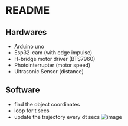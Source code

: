 # README

## Hardwares
* Arduino uno
* Esp32-cam (with edge impulse)
* H-bridge motor driver (BTS7960)
* Photointerrupter (motor speed)
* Ultrasonic Sensor (distance)

## Software
* find the object coordinates
* loop for t secs
* update the trajectory every dt secs
![image]()
